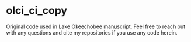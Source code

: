 # olci_ci_copy
Original code used in Lake Okeechobee manuscript. Feel free to reach out with any questions and cite my repositories if you use any code herein.
